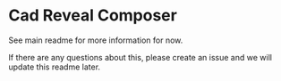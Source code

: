 # Cad Reveal Composer

See main readme for more information for now.

If there are any questions about this, please create an issue and we will update this readme later.
